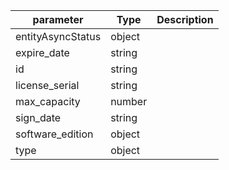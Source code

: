 | parameter | Type | Description |
| ----------- | ----------- |----------- |
| entityAsyncStatus  |  object  |    |
| expire_date  |  string  |    |
| id  |  string  |    |
| license_serial  |  string  |    |
| max_capacity  |  number  |    |
| sign_date  |  string  |    |
| software_edition  |  object  |    |
| type  |  object  |    |